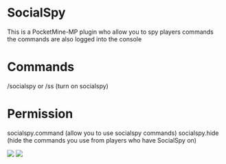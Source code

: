 # SocialSpy
This is a PocketMine-MP plugin who allow you to spy players commands the commands are also logged into the console

# Commands
/socialspy or /ss (turn on socialspy)

# Permission
socialspy.command (allow you to use socialspy commands)
socialspy.hide (hide the commands you use from players who have SocialSpy on)

[![](https://poggit.pmmp.io/shield.state/SocialSpy)](https://poggit.pmmp.io/p/SocialSpy)
[![](https://poggit.pmmp.io/shield.dl.total/SocialSpy)](https://poggit.pmmp.io/p/SocialSpy)
